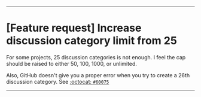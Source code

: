 
***

# [Feature request] Increase discussion category limit from 25

For some projects, 25 discussion categories is not enough. I feel the cap should be raised to either 50, 100, 1000, or unlimited.

Also, GitHub doesn't give you a proper error when you try to create a 26th discussion category. See [:octocat: `#60075`](https://github.com/orgs/community/discussions/60075/)

***
